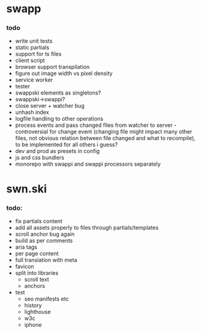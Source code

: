 # swapp

### todo

- write unit tests
- static partials
- support for ts files
- client script
- browser support transpilation
- figure out image width vs pixel density
- service worker
- tester
- swappski elements as singletons?
- swappski->swappi?
- close server + watcher bug
- unhash index
- logfile handling to other operations
- process events and pass changed files from watcher to server - controversial for change event (changing file might impact many other files, not obvious relation between file changed and what to recompile), to be implemented for all others i guess?
- dev and prod as presets in config
- js and css bundlers
- monorepo with swappi and swappi processors separately

# swn.ski

### todo:

- fix partials content
- add all assets properly to files through partials/templates
- scroll anchor bug again
- build as per comments
- aria tags
- per page content
- full translation with meta
- favicon
- split into libraries
  - scroll text
  - anchors
- test
  - seo manifests etc
  - history
  - lighthouse
  - w3c
  - iphone
